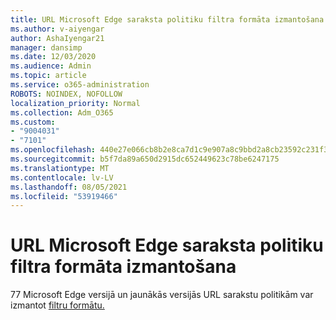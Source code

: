 ```yaml
---
title: URL Microsoft Edge saraksta politiku filtra formāta izmantošana
ms.author: v-aiyengar
author: AshaIyengar21
manager: dansimp
ms.date: 12/03/2020
ms.audience: Admin
ms.topic: article
ms.service: o365-administration
ROBOTS: NOINDEX, NOFOLLOW
localization_priority: Normal
ms.collection: Adm_O365
ms.custom:
- "9004031"
- "7101"
ms.openlocfilehash: 440e27e066cb8b2e8ca7d1c9e907a8c9bbd2a8cb23592c231f343442ff9e06d8
ms.sourcegitcommit: b5f7da89a650d2915dc652449623c78be6247175
ms.translationtype: MT
ms.contentlocale: lv-LV
ms.lasthandoff: 08/05/2021
ms.locfileid: "53919466"
---
```

# <a name="use-microsoft-edges-filter-format-for-url-list-based-policies"></a>URL Microsoft Edge saraksta politiku filtra formāta izmantošana

77 Microsoft Edge versijā un jaunākās versijās URL sarakstu politikām var izmantot [filtru formātu.](https://go.microsoft.com/fwlink/?linkid=2135179)